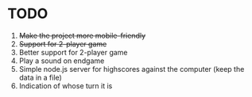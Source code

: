 # TODO
1. ~~Make the project more mobile-friendly~~
2. ~~Support for 2-player game~~
3. Better support for 2-player game
4. Play a sound on endgame
5. Simple node.js server for highscores against the computer (keep the data in a file)
6. Indication of whose turn it is